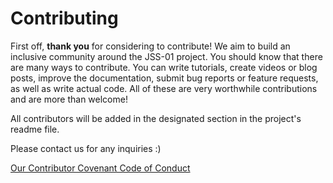 # Contributing

First off, **thank you** for considering to contribute! We aim to build an 
inclusive community around the JSS-01 project. You should know that there 
are many ways to contribute. You can write tutorials, create videos or blog posts, 
improve the documentation, submit bug reports or feature requests, as well as write 
actual code. All of these are very worthwhile contributions and are more than welcome!

All contributors will be added in the designated section in the project's readme file.

Please contact us for any inquiries :)


[Our Contributor Covenant Code of Conduct](https://github.com/michaelkolesidis/javascript-software-synthesizer/blob/main/CODE_OF_CONDUCT.md)

